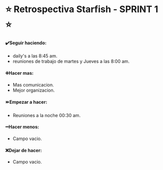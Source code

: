 # ⭐ Retrospectiva Starfish - SPRINT 1 ⭐

#### ✔️Seguir haciendo: 
- daily's a las 8:45 am.
- reuniones de trabajo de martes y Jueves a las 8:00 am.
#### ➕Hacer mas: 
- Mas comunicacion.
- Mejor organizacion.
#### ⏩Empezar a hacer: 
- Reuniones a la noche 00:30 am.
#### ➖Hacer menos: 
- Campo vacio.
#### ❌Dejar de hacer: 
- Campo vacio.